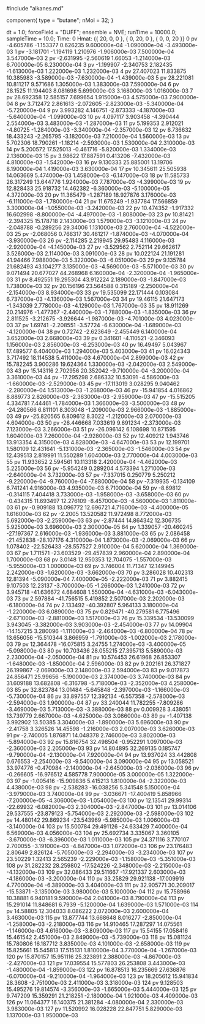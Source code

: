 <OpenMD version=1>
  <MetaData>
#include "alkanes.md"


component{
  type = "butane";
  nMol = 32;
}

dt = 1.0;
forceField = "DUFF";
ensemble = NVE;
runTime = 10000.0;
sampleTime = 10.0;
  </MetaData>
  <Snapshot>
    <FrameData>
        Time: 0
        Hmat: {{ 20, 0, 0 }, { 0, 20, 0 }, { 0, 0, 20 }}
    </FrameData>
    <StuntDoubles>
         0      pv          -4.605786          -1.153377           0.626235   9.600000e-04 -1.090000e-04 -3.493000e-03
         1      pv          -3.181701          -1.194119           1.210976  -1.906000e-03  7.500000e-04  3.547000e-03
         2      pv          -2.631995          -2.560619            1.66053  -1.214000e-03  6.700000e-05  6.230000e-04
         3      pv          -1.199907          -2.340753           2.182435  -1.613000e-03  1.222000e-03  1.232000e-03
         4      pv          27.407023          11.833875          10.385983  -3.589000e-03 -7.630000e-04 -1.439000e-03
         5      pv          28.221081          10.811217           9.571686   1.305000e-03  1.383000e-03  7.590000e-04
         6      pv            28.1525          11.194403           8.081698   5.699000e-03  3.168000e-03  1.016000e-03
         7      pv          28.692358          12.585157           7.699654   1.915000e-03  4.575000e-03  7.900000e-04
         8      pv           3.712472           2.861613          -2.072605  -2.823000e-03 -5.340000e-04 -5.720000e-04
         9      pv           3.993282           4.146751          -2.873333  -4.187000e-03 -5.640000e-04 -1.099000e-03
        10      pv           4.097117           3.903458          -4.390444   2.554000e-03  3.483000e-03 -1.287000e-03
        11      pv           5.199353           2.912021           -4.80725  -1.284000e-03 -3.340000e-04 -2.357000e-03
        12      pv           6.736632          18.433243          -2.265795  -3.182000e-03  7.210000e-04  1.560000e-03
        13      pv           5.702306          18.790261           -1.18214  -2.593000e-03  1.530000e-04  2.310000e-03
        14      pv           5.200572          17.525013          -0.461716  -5.820000e-03  1.334000e-03  2.136000e-03
        15      pv            3.98622          17.887591           0.413206  -7.432000e-03  4.810000e-03 -1.542000e-03
        16      pv           9.130333          25.885001           13.19706   8.190000e-04  1.419000e-03  3.630000e-04
        17      pv          10.345611          25.505938          14.063669   5.474000e-03  1.458000e-03 -6.147000e-03
        18      pv          11.585733          26.317249          13.644776   1.924000e-03  7.787000e-03 -4.399000e-03
        19      pv          12.828433          25.918732          14.462382  -6.360000e-03 -5.100000e-05  4.372000e-03
        20      pv          11.365479          -1.287189          18.927876   3.176000e-03 -6.111000e-03 -1.780000e-04
        21      pv          11.675249          -1.937784          17.566859   3.300000e-04 -1.055000e-03 -3.242000e-03
        22      pv          10.474352          -1.917332          16.602998  -8.800000e-04 -4.497000e-03 -1.808000e-03
        23      pv           10.81421          -2.394325          15.178718   2.143000e-03  1.579000e-03 -3.121000e-03
        24      pv          -2.048788          -0.289256           29.34006   1.131000e-03  2.760000e-04 -4.522000e-03
        25      pv          -2.068056           0.766317          30.461217  -1.874000e-03 -4.070000e-04 -3.930000e-03
        26      pv          -2.114285           2.219945           29.95483   4.116000e-03 -2.920000e-04 -4.145000e-03
        27      pv          -3.529562           2.752114          29.662617   3.526000e-03  2.114000e-03  3.091000e-03
        28      pv          10.022124          21.191281           41.94466   7.988000e-03  5.322000e-03 -6.051000e-03
        29      pv           9.135784          21.682493          43.104277   3.135000e-03 -4.569000e-03 -5.571000e-03
        30      pv           9.071494          20.677027          44.268968   6.160000e-04 -2.320000e-04 -1.965000e-03
        31      pv           8.492551          19.295304          43.912224   2.189000e-03 -1.847000e-03  1.738000e-03
        32      pv          20.156196          23.564588           0.315189  -2.250000e-04 -2.154000e-03  8.934000e-03
        33      pv          19.535099          22.171444           0.103084   6.737000e-03 -4.136000e-03  1.567000e-03
        34      pv           19.46115          21.647173          -1.343039   2.778000e-03 -4.129000e-03  1.767000e-03
        35      pv          18.911269          20.214976          -1.477367  -2.440000e-03 -1.788000e-03 -1.835000e-03
        36      pv           2.811525          -3.212675          -3.926644  -1.987000e-03 -4.701000e-03  4.023000e-03
        37      pv            1.69741          -2.208551           -3.57724  -6.630000e-04 -1.689000e-03 -4.120000e-04
        38      pv            0.72742          -2.623649          -2.455449   6.140000e-04  3.652000e-03  2.668000e-03
        39      pv           0.341601          -4.110521          -2.346093   1.156000e-03  2.856000e-03 -6.253000e-03
        40      pv           16.49497           5.043967          17.489577   6.404000e-03  1.294000e-03  5.403000e-03
        41      pv          16.024343           3.717492          18.114538   5.411000e-03  4.670000e-04  2.899000e-03
        42      pv          15.782245           3.900286          19.624364   1.330000e-03 -2.042000e-03  2.549000e-03
        43      pv          15.143116           2.702956          20.352042  -9.710000e-04 -3.200000e-04  3.361000e-03
        44      pv         -17.295298           2.686332           10.53091  -4.586000e-03 -1.660000e-03 -2.529000e-03
        45      pv         -17.113019           3.028295           9.040462  -2.280000e-04  1.513000e-03 -1.268000e-03
        46      pv         -15.941854           4.016862           8.889773   2.826000e-03 -2.363000e-03 -2.959000e-03
        47      pv         -15.515205           4.334781            7.44461  -1.784000e-03  1.366000e-03 -3.500000e-03
        48      pv         -24.280566           6.811101           8.303048  -1.209000e-03  2.966000e-03 -1.885000e-03
        49      pv         -25.820565           6.809612             8.3022  -1.212000e-03  2.070000e-03  4.604000e-03
        50      pv         -26.446668           7.033619           9.691234  -2.373000e-03  7.123000e-03  3.266000e-03
        51      pv         -26.096142           6.108698          10.871595   1.604000e-03  7.260000e-04 -2.928000e-03
        52      pv          12.409212           1.943746          13.913354   4.315000e-03  4.828000e-03 -4.647000e-03
        53      pv          12.199701           1.580109          12.431641  -5.131000e-03 -2.365000e-03 -1.546000e-03
        54      pv          12.439513           2.819991          11.550289   1.604000e-03  2.770000e-04  4.003000e-03
        55      pv          11.933652           2.594561          10.113318   2.420000e-04 -4.462000e-03  5.225000e-03
        56      pv          -5.954249           0.289204           4.573394   1.271000e-03 -2.640000e-04  3.732000e-03
        57      pv          -7.337015           0.250779           5.250212  -9.220000e-04 -9.760000e-04 -7.880000e-04
        58      pv          -7.319935          -0.134109           6.741241   4.916000e-03  4.935000e-03  6.710000e-04
        59      pv           -8.69812          -0.314115           7.404418   3.733000e-03 -1.958000e-03 -3.658000e-03
        60      pv          -0.434315          11.693497          12.276109  -8.457000e-03 -4.560000e-03  1.811000e-03
        61      pv          -0.909188          13.096772          12.696721   4.716000e-03 -4.400000e-05  1.616000e-03
        62      pv            -2.2005          13.520582          11.972498   8.772000e-03  5.692000e-03 -2.259000e-03
        63      pv           -2.87444          14.864342          12.306735   5.925000e-03  3.696000e-03  2.300000e-05
        64      pv           1.339057         -20.460245         -27.197367   2.616000e-03 -1.936000e-03  3.881000e-03
        65      pv           2.086458         -21.452838         -28.107176   4.310000e-04  1.873000e-03 -2.069000e-03
        66      pv           1.078402         -22.526433         -28.557527   2.910000e-04  5.620000e-04  1.369000e-03
        67      pv           1.711571         -23.603529         -29.457839   2.960000e-04  2.890000e-04  1.700000e-03
        68      pv             3.0148          12.950353          12.704075  -1.557000e-03 -5.955000e-03  1.000000e-03
        69      pv           3.746004           11.71347          12.149945   2.242000e-03 -1.620000e-03 -3.662000e-03
        70      pv           3.286028          10.402313           12.81394  -5.090000e-04  7.400000e-05 -2.222000e-03
        71      pv           3.882415           9.107503           12.23137  -3.700000e-05 -1.266000e-03  1.241000e-03
        72      pv           3.945718         -41.636672           4.684608   1.550000e-04 -4.631000e-03 -6.043000e-03
        73      pv           2.597884         -41.756515           5.419852   2.507000e-03  2.202000e-03 -6.180000e-04
        74      pv           2.133492         -40.392807           5.964133   3.180000e-04 -1.220000e-03  6.089000e-03
        75      pv           0.829471         -40.279581           6.775496  -2.671000e-03 -2.881000e-03  1.517000e-03
        76      pv          15.339534         -13.530099           3.943045  -3.382000e-03  3.903000e-03 -2.454000e-03
        77      pv           14.09904         -14.157215           3.280096  -1.111000e-03 -2.464000e-03 -6.800000e-04
        78      pv          13.656056         -15.510344           3.866959  -1.791000e-03 -1.002000e-03  2.178000e-03
        79      pv          12.364478         -16.075815            3.24755   1.274000e-03 -3.400000e-05 -5.098000e-03
        80      pv          10.703436          28.055215          27.395713   5.589000e-03  2.230000e-04 -2.050000e-04
        81      pv          10.574453           26.61968          26.853307  -1.648000e-03 -1.850000e-04  2.596000e-03
        82      pv           9.202161          26.371827          26.199867  -2.069000e-03  2.148000e-03  2.594000e-03
        83      pv           9.017873          24.856471           25.99656  -5.190000e-03  2.374000e-03  3.740000e-03
        84      pv          31.609188          13.682808          -6.316798  -5.718000e-03 -2.352000e-03  4.258000e-03
        85      pv          32.823784           13.01484          -5.645848  -2.397000e-03 -1.166000e-03 -5.730000e-04
        86      pv          33.897557          12.392134          -6.557358  -2.578000e-03 -2.594000e-03  1.900000e-04
        87      pv          33.240044          11.782255          -7.809286  -3.469000e-03  5.713000e-03 -3.388000e-03
        88      pv           0.009928           3.438051          13.739779   2.667000e-03 -4.625000e-03  3.086000e-03
        89      pv          -1.407138           3.992902           13.50385   3.304000e-03 -1.890000e-03  5.696000e-03
        90      pv           -2.41758           3.326526           14.45598  -1.216000e-03  2.007000e-03  3.626000e-03
        91      pv          -2.740005           1.876871          14.048378   2.746000e-03  3.802000e-03 -5.894000e-03
        92      pv          15.816754          32.498504          -0.952291   1.097000e-03 -2.360000e-03  2.205000e-03
        93      pv          14.804895          32.269135           0.185747  -9.790000e-04 -2.130000e-04  7.920000e-04
        94      pv          13.937024          33.442808           0.676553  -2.254000e-03 -9.540000e-04  3.090000e-04
        95      pv          13.058521          33.974776          -0.470984  -2.140000e-04 -2.645000e-03 -2.036000e-03
        96      pv          -0.266605         -16.976512           4.585778   7.900000e-05  3.000000e-05  1.322000e-03
        97      pv          -1.005416         -15.909836           5.415213   1.810000e-04 -2.322000e-03  4.438000e-03
        98      pv          -2.538283         -16.038256           5.341548   5.150000e-04 -3.979000e-03  3.740000e-04
        99      pv          -3.036671         -17.400419           5.858966  -7.200000e-05 -4.306000e-03 -1.054000e-03
       100      pv           12.13541           29.99314          -22.69932  -6.082000e-03  2.304000e-03 -2.847000e-03
       101      pv          13.014106          29.537555         -23.879123  -5.754000e-03  2.292000e-03 -2.598000e-03
       102      pv          14.480142          29.869234         -23.543969  -5.985000e-03  1.006000e-03 -3.140000e-04
       103      pv          15.500784          29.491126         -24.633429   7.400000e-04  6.569000e-03  4.056000e-03
       104      pv          25.692734           3.335067           3.360105  -3.670000e-03 -6.396000e-03  1.011000e-03
       105      pv          24.371116           3.770107           2.700055  -3.191000e-03 -4.847000e-03  1.072000e-03
       106      pv          23.176483            2.80649           2.826124  -5.705000e-03 -2.294000e-03 -3.234000e-03
       107      pv           23.50229            1.32413           2.565239  -2.229000e-03 -1.158000e-03 -5.351000e-03
       108      pv          31.282232          28.259802         -17.524226  -2.348000e-03 -2.215000e-03 -4.132000e-03
       109      pv          32.086433          29.511667         -17.921337   2.603000e-03 -4.186000e-03 -3.200000e-04
       110      pv           33.25829          29.921138         -17.009919   4.770000e-04 -6.389000e-03  3.404000e-03
       111      pv          32.905771          30.209017          -15.53871  -3.135000e-03  3.980000e-03  5.100000e-04
       112      pv          15.758966           10.38881           6.940181   9.590000e-04  2.041000e-03  8.790000e-04
       113      pv          15.291014          11.848681             6.7939  -5.120000e-04  1.639000e-03  1.571000e-03
       114      pv           14.58805          12.304033           8.086222   2.072000e-03  2.600000e-04  3.463000e-03
       115      pv          13.877744          13.668648           8.016277  -2.850000e-04 -1.258000e-03 -2.218000e-03
       116      pv          14.910465          17.287297          14.075561  -1.146000e-03  4.616000e-03 -3.809000e-03
       117      pv           15.54155          17.058416          15.461542   2.451000e-03  2.849000e-03 -5.739000e-03
       118      pv          15.081124          15.780806          16.187712   3.835000e-03  4.101000e-03 -2.658000e-03
       119      pv          15.825661          15.545813          17.515131   1.810000e-04  3.770000e-04 -1.267000e-03
       120      pv          15.870157          15.951116          25.323891   2.388000e-03 -4.867000e-03 -2.427000e-03
       121      pv          17.039554          15.577803          26.253808   3.443000e-03 -1.480000e-04 -1.859000e-03
       122      pv          16.878513          16.235669          27.636876  -6.070000e-04 -9.210000e-04 -1.964000e-03
       123      pv          18.205612          15.941834            28.3608  -2.751000e-03  2.411000e-03  3.318000e-03
       124      pv           9.128503          15.495276          19.814574  -3.356000e-03 -1.665000e-03  5.444000e-03
       125      pv           9.747209          15.359291          21.218251  -2.180000e-04  1.921000e-03  4.409000e-03
       126      pv          11.064377          16.140375          21.381284  -4.080000e-04  2.330000e-03  3.983000e-03
       127      pv          11.520992          16.028228          22.847751   5.829000e-03  1.137000e-03  1.950000e-03
    </StuntDoubles>
  </Snapshot>
</OpenMD>
